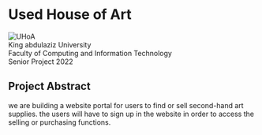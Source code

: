 # Used House of Art
![UHoA](https://user-images.githubusercontent.com/71409736/160405257-77eda0f5-a355-414e-9bc3-06d92d40127f.png)<br />
King abdulaziz University<br />
Faculty of Computing and Information Technology<br />
Senior Project 2022

## Project Abstract
we are building a website portal for users to find or sell second-hand art supplies.
the users will have to sign up in the website in order to access the selling or purchasing functions.

